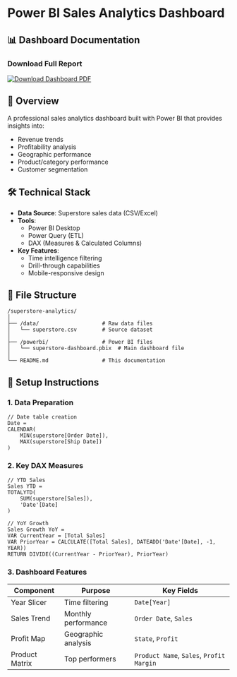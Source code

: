 # Power BI Sales Analytics Dashboard

## 📊 Dashboard Documentation

### Download Full Report
[![Download Dashboard PDF](https://img.shields.io/badge/Download_Full_Report-EC1C24?style=for-the-badge&logo=adobe-acrobat-reader&logoColor=white)](powerbi/Superstore_Sales.pdf)

## 📌 Overview
A professional sales analytics dashboard built with Power BI that provides insights into:
- Revenue trends
- Profitability analysis
- Geographic performance
- Product/category performance
- Customer segmentation

## 🛠️ Technical Stack
- **Data Source**: Superstore sales data (CSV/Excel)
- **Tools**:
  - Power BI Desktop
  - Power Query (ETL)
  - DAX (Measures & Calculated Columns)
- **Key Features**:
  - Time intelligence filtering
  - Drill-through capabilities
  - Mobile-responsive design

## 📂 File Structure
```
/superstore-analytics/
│
├── /data/                    # Raw data files
│   └── superstore.csv        # Source dataset
│
├── /powerbi/                 # Power BI files
│   └── superstore-dashboard.pbix  # Main dashboard file
│
└── README.md                 # This documentation
```

## 🔧 Setup Instructions

### 1. Data Preparation
```dax
// Date table creation
Date = 
CALENDAR(
    MIN(superstore[Order Date]),
    MAX(superstore[Ship Date])
)
```

### 2. Key DAX Measures
```dax
// YTD Sales
Sales YTD = 
TOTALYTD(
    SUM(superstore[Sales]),
    'Date'[Date]
)

// YoY Growth
Sales Growth YoY = 
VAR CurrentYear = [Total Sales]
VAR PriorYear = CALCULATE([Total Sales], DATEADD('Date'[Date], -1, YEAR))
RETURN DIVIDE((CurrentYear - PriorYear), PriorYear)
```

### 3. Dashboard Features
| Component | Purpose | Key Fields |
|-----------|---------|------------|
| Year Slicer | Time filtering | `Date[Year]` |
| Sales Trend | Monthly performance | `Order Date`, `Sales` |
| Profit Map | Geographic analysis | `State`, `Profit` |
| Product Matrix | Top performers | `Product Name`, `Sales`, `Profit Margin` |
